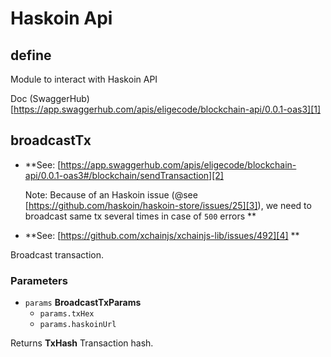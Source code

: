 # Haskoin Api

<!-- Generated by documentation.js. Update this documentation by updating the source code. -->

## define

Module to interact with Haskoin API

Doc (SwaggerHub) [https://app.swaggerhub.com/apis/eligecode/blockchain-api/0.0.1-oas3][1]

## broadcastTx

-   **See: [https://app.swaggerhub.com/apis/eligecode/blockchain-api/0.0.1-oas3#/blockchain/sendTransaction][2]

    Note: Because of an Haskoin issue (@see [https://github.com/haskoin/haskoin-store/issues/25][3]),
    we need to broadcast same tx several times in case of `500` errors
    **
-   **See: [https://github.com/xchainjs/xchainjs-lib/issues/492][4]
    **

Broadcast transaction.

### Parameters

-   `params` **BroadcastTxParams** 
    -   `params.txHex`  
    -   `params.haskoinUrl`  

Returns **TxHash** Transaction hash.

[1]: https://app.swaggerhub.com/apis/eligecode/blockchain-api/0.0.1-oas3

[2]: https://app.swaggerhub.com/apis/eligecode/blockchain-api/0.0.1-oas3#/blockchain/sendTransaction

[3]: https://github.com/haskoin/haskoin-store/issues/25

[4]: https://github.com/xchainjs/xchainjs-lib/issues/492

